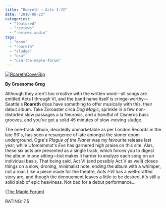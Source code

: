 ```yaml
---
title: "Roareth – Acts I-VI"
date: "2010-08-23"
categories: 
  - "featured"
  - "reviews"
  - "reviews-audio"
tags: 
  - "doom"
  - "roareth"
  - "sludge"
  - "usa"
  - "usa-the-maple-forum"
---
```


[![](http://www.hellbound.ca/wp-content/uploads/2010/08/RoarethCoverBig.jpg "RoarethCoverBig")](http://www.hellbound.ca/wp-content/uploads/2010/08/RoarethCoverBig.jpg)

**By Gruesome Greg**

Although they aren't too creative with the written word—all songs are entitled Acts I through VI, and the band name itself is cringe-worthy—Seattle's **Roareth** does have something to offer musically with this, their debut album. Take Zoroaster circa _Dog Magic_, sprinkle in a few non-distorted slow passages a la Neurosis, and a handful of Cisneros bass grooves, and you've got a solid 45 minutes of slow-moving sludge.

The one-track album, decidedly unmarketable as per London Records in the late 90's, has seen a resurgence of late amongst the stoner doom underground. Ogre's _Plague of the Planet_ was my favourite release last year, while Ufomammut's _Eve_ has garnered high praise on this site. Alas, these six acts are presented as a single track, which forces you to digest the album in one sitting—but makes it harder to analyze each song on an individual basis. That being said, Act VI (and possibly Act V as well) closes things on a slow, droning, minimalist note, ending the album with a whimper, not a roar. Like a piece made for the theatre, _Acts I-VI_ has a well-crafted story arc, and though the denouement leaves a little to be desired, it's still a solid slab of epic heaviness. Not bad for a debut performance...

([The Maple Forum](http://theobelisk.net/obelisk/mapleforum/))

RATING: 7.5
